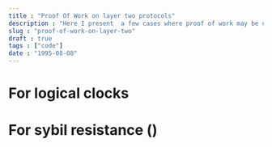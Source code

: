 ```yaml
---
title : "Proof Of Work on layer two protocols"
description : "Here I present  a few cases where proof of work may be useful on a layer two protocol"
slug : "proof-of-work-on-layer-two"
draft : true
tags : ["code"]
date : "1995-08-08"
--- 
```


# For logical clocks

# For sybil resistance ()